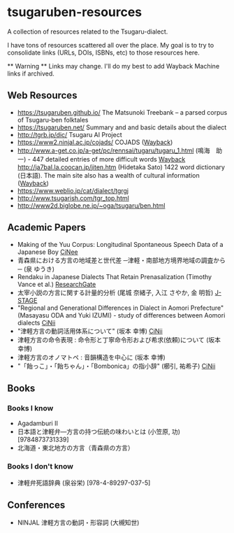 # tsugaruben-resources
A collection of resources related to the Tsugaru-dialect.

I have tons of resources scattered all over the place.  My goal is to try to consolidate links (URLs, DOIs, ISBNs, etc) to those resources here.

** Warning ** Links may change.  I'll do my best to add Wayback Machine links if archived.

## Web Resources

* https://tsugaruben.github.io/ The Matsunoki Treebank – a parsed corpus of Tsugaru-ben folktales
* https://tsugaruben.net/ Summary and and basic details about the dialect
* http://tgrb.jp/dic/ Tsugaru AI Project 
* https://www2.ninjal.ac.jp/cojads/ COJADS ([Wayback](https://web.archive.org/web/*/https://www2.ninjal.ac.jp/cojads/*))
* http://www.a-get.co.jp/a-get/pc/rennsai/tugaru/tugaru_1.html (鳴海　助一) - 447 detailed entries of more difficult words [Wayback](https://web.archive.org/web/*/http://www.a-get.co.jp/a-get/pc/rennsai/tugaru/*)
http://ja7bal.la.coocan.jp/jiten.htm (Hidetaka Sato) 1422 word dictionary (日本語).  The main site also has a wealth of cultural information ([Wayback](https://web.archive.org/web/20220729153800/http://ja7bal.la.coocan.jp:80/jiten.htm))
* https://www.weblio.jp/cat/dialect/tgrgj
* http://www.tsugarish.com/tgr_top.html
* http://www2d.biglobe.ne.jp/~oga/tsugaru/ben.html



## Academic Papers
* Making of the Yuu Corpus: Longitudinal Spontaneous Speech Data of a Japanese Boy [CiNee](http://id.nii.ac.jp/1532/00000053/)
* 青森県における方言の地域差と世代差 ─津軽・南部地方境界地域の調査から─ (泉 ゆうき)
* Rendaku in Japanese Dialects That Retain Prenasalization (Timothy Vance et al.) [ResearchGate](https://www.researchgate.net/publication/332141657)
* 太宰小説の方言に関する計量的分析 (尾城 奈緒子, 入江 さやか, 金 明哲) [J-STAGE](https://www.jstage.jst.go.jp/article/jscstaikai/33/0/33_39/_article/-char/ja/)
* "Regional and Generational Differences in Dialect in Aomori Prefecture" (Masayasu ODA and Yuki IZUMI) - study of differences between Aomori dialects [CiNii](https://cir.nii.ac.jp/crid/1390001205694916864)
* "津軽方言の動詞活用体系について" (坂本 幸博) [CiNii](https://cir.nii.ac.jp/crid/1520853832877724032)
* 津軽方言の命令表現 : 命令形と丁寧命令形および希求(依頼)について (坂本 幸博) 
* 津軽方言のオノマトペ : 音韻構造を中心に (坂本 幸博) 
* "「飴っこ」・「飴ちゃん」・「Bombonica」の指小辞" (櫛引, 祐希子) [CiNii](https://ci.nii.ac.jp/naid/110009931494/)


## Books
### Books I know

* Agadamburi II
* 日本語と津軽弁―方言の持つ伝統の味わいとは (小笠原, 功) [9784873731339]
* 北海道・東北地方の方言（青森県の方言）

### Books I don't know

* 津軽弁死語辞典 (泉谷栄) [978-4-89297-037-5] 

## Conferences
* NINJAL 津軽方言の動詞・形容詞 (大槻知世)
